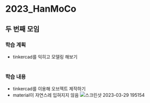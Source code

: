 # 2023_HanMoCo
## 두 번째 모임
### 학습 계획
- tinkercad를 익히고 모델링 해보기
<br><br>
### 학습 내용
- tinkercad를 이용해 오브젝트 제작하기
- material이 자연스레 입혀지지 않음
![스크린샷 2023-03-29 195154](https://user-images.githubusercontent.com/100073324/228756578-42fa52b9-961f-4ba9-ae8c-33b4369340fb.png)
